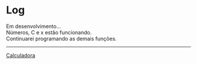 # Log
Em desenvolvimento...  
Números, C e x estão funcionando.  
Continuarei programando as demais funções.

---
[Calculadora](https://jonathanbaliellas.github.io/Estudos-JS/Projetos/Calculadora/calc.html)

